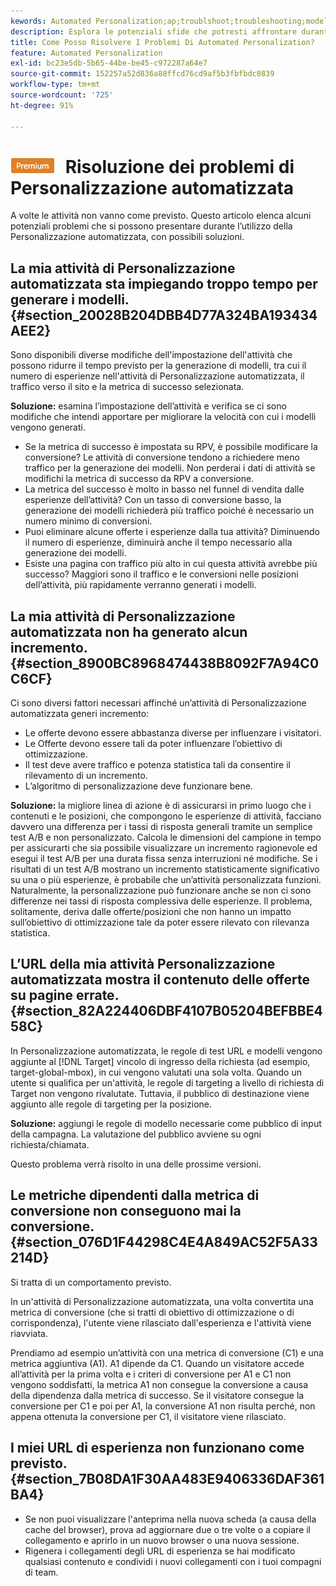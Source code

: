 ```yaml
---
kewords: Automated Personalization;ap;troublshoot;troubleshooting;model;lift
description: Esplora le potenziali sfide che potresti affrontare durante l’utilizzo delle attività di Automated Personalization (AP) in Adobe Target, insieme alle soluzioni suggerite.
title: Come Posso Risolvere I Problemi Di Automated Personalization?
feature: Automated Personalization
exl-id: bc23e5db-5b65-44be-be45-c972287a64e7
source-git-commit: 152257a52d836a88ffcd76cd9af5b3fbfbdc0839
workflow-type: tm+mt
source-wordcount: '725'
ht-degree: 91%

---
```


# ![PREMIUM](/help/main/assets/premium.png) Risoluzione dei problemi di Personalizzazione automatizzata

A volte le attività non vanno come previsto. Questo articolo elenca alcuni potenziali problemi che si possono presentare durante l’utilizzo della Personalizzazione automatizzata, con possibili soluzioni.

## La mia attività di Personalizzazione automatizzata sta impiegando troppo tempo per generare i modelli. {#section_20028B204DBB4D77A324BA193434AEE2}

Sono disponibili diverse modifiche dell&#39;impostazione dell&#39;attività che possono ridurre il tempo previsto per la generazione di modelli, tra cui il numero di esperienze nell&#39;attività di Personalizzazione automatizzata, il traffico verso il sito e la metrica di successo selezionata.

**Soluzione:** esamina l’impostazione dell’attività e verifica se ci sono modifiche che intendi apportare per migliorare la velocità con cui i modelli vengono generati.

* Se la metrica di successo è impostata su RPV, è possibile modificare la conversione? Le attività di conversione tendono a richiedere meno traffico per la generazione dei modelli. Non perderai i dati di attività se modifichi la metrica di successo da RPV a conversione.
* La metrica del successo è molto in basso nel funnel di vendita dalle esperienze dell’attività? Con un tasso di conversione basso, la generazione dei modelli richiederà più traffico poiché è necessario un numero minimo di conversioni.
* Puoi eliminare alcune offerte i esperienze dalla tua attività? Diminuendo il numero di esperienze, diminuirà anche il tempo necessario alla generazione dei modelli.
* Esiste una pagina con traffico più alto in cui questa attività avrebbe più successo? Maggiori sono il traffico e le conversioni nelle posizioni dell’attività, più rapidamente verranno generati i modelli.

## La mia attività di Personalizzazione automatizzata non ha generato alcun incremento. {#section_8900BC8968474438B8092F7A94C0C6CF}

Ci sono diversi fattori necessari affinché un’attività di Personalizzazione automatizzata generi incremento:

* Le offerte devono essere abbastanza diverse per influenzare i visitatori.
* Le Offerte devono essere tali da poter influenzare l’obiettivo di ottimizzazione.
* Il test deve avere traffico e potenza statistica tali da consentire il rilevamento di un incremento.
* L’algoritmo di personalizzazione deve funzionare bene.

**Soluzione:** la migliore linea di azione è di assicurarsi in primo luogo che i contenuti e le posizioni, che compongono le esperienze di attività, facciano davvero una differenza per i tassi di risposta generali tramite un semplice test A/B e non personalizzato. Calcola le dimensioni del campione in tempo per assicurarti che sia possibile visualizzare un incremento ragionevole ed esegui il test A/B per una durata fissa senza interruzioni né modifiche. Se i risultati di un test A/B mostrano un incremento statisticamente significativo su una o più esperienze, è probabile che un’attività personalizzata funzioni. Naturalmente, la personalizzazione può funzionare anche se non ci sono differenze nei tassi di risposta complessiva delle esperienze. Il problema, solitamente, deriva dalle offerte/posizioni che non hanno un impatto sull’obiettivo di ottimizzazione tale da poter essere rilevato con rilevanza statistica.

## L’URL della mia attività Personalizzazione automatizzata mostra il contenuto delle offerte su pagine errate. {#section_82A224406DBF4107B05204BEFBBE458C}

In Personalizzazione automatizzata, le regole di test URL e modelli vengono aggiunte al [!DNL Target] vincolo di ingresso della richiesta (ad esempio, target-global-mbox), in cui vengono valutati una sola volta. Quando un utente si qualifica per un&#39;attività, le regole di targeting a livello di richiesta di Target non vengono rivalutate. Tuttavia, il pubblico di destinazione viene aggiunto alle regole di targeting per la posizione.

**Soluzione:** aggiungi le regole di modello necessarie come pubblico di input della campagna. La valutazione del pubblico avviene su ogni richiesta/chiamata.

Questo problema verrà risolto in una delle prossime versioni.

## Le metriche dipendenti dalla metrica di conversione non conseguono mai la conversione. {#section_076D1F44298C4E4A849AC52F5A33214D}

Si tratta di un comportamento previsto.

In un&#39;attività di Personalizzazione automatizzata, una volta convertita una metrica di conversione (che si tratti di obiettivo di ottimizzazione o di corrispondenza), l&#39;utente viene rilasciato dall&#39;esperienza e l&#39;attività viene riavviata.

Prendiamo ad esempio un’attività con una metrica di conversione (C1) e una metrica aggiuntiva (A1). A1 dipende da C1. Quando un visitatore accede all’attività per la prima volta e i criteri di conversione per A1 e C1 non vengono soddisfatti, la metrica A1 non consegue la conversione a causa della dipendenza dalla metrica di successo. Se il visitatore consegue la conversione per C1 e poi per A1, la conversione A1 non risulta perché, non appena ottenuta la conversione per C1, il visitatore viene rilasciato.

## I miei URL di esperienza non funzionano come previsto. {#section_7B08DA1F30AA483E9406336DAF361BA4}

* Se non puoi visualizzare l&#39;anteprima nella nuova scheda (a causa della cache del browser), prova ad aggiornare due o tre volte o a copiare il collegamento e aprirlo in un nuovo browser o una nuova sessione.
* Rigenera i collegamenti degli URL di esperienza se hai modificato qualsiasi contenuto e condividi i nuovi collegamenti con i tuoi compagni di team.
